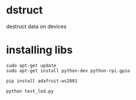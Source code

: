 # dstruct
destruct data on devices

# installing libs
```
sudo apt-get update
sudo apt-get install python-dev python-rpi.gpio

pip install adafruit-ws2801
```

```
python test_led.py
```
